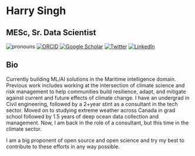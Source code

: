 # Harry Singh

## MESc, Sr. Data Scientist

![pronouns](https://img.shields.io/static/v1?label=pronouns&message=he/him&color=red&style=flat-square)
[![ORCID](https://img.shields.io/static/v1?label=ORCID&message=0000-0002-7958-2191&color=green&style=flat-square&logo=orcid)](https://orcid.org/0000-0002-7958-2191)
[![Google Scholar](https://img.shields.io/static/v1?label=&message=Google%20Scholar&color=gray&style=flat-square&logo=google-scholar)](https://scholar.google.ca/citations?user=NTTSPNgAAAAJ&hl=en&oi=ao)
[![Twitter](https://img.shields.io/twitter/follow/climcode?logo=twitter&style=flat-square)](https://twitter.com/climcode)
[![LinkedIn](https://img.shields.io/static/v1?label=&message=LinkedIn&color=0077B5&style=flat-square&logo=linkedin)](https://www.linkedin.com/in/harrysng)

## Bio
Currently building ML/AI solutions in the Maritime intelligence domain.   
Previous work includes working at the intersection of climate science and risk management to help communities build resilience, adapt, and mitigate against current and future effects of climate change. I have an undergrad in Civil engineering, followed by a 2+year stint as a consultant in the tech sector. Moved on to studying extreme weather across Canada in grad school followed by 1.5 years of deep ocean data collection and management. Now, I am back in the role of a consultant, but this time in the climate sector.

I am a big proponent of open source and open science and try my best to contribute to these efforts in any way possible.
